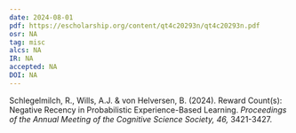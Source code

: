 ```yaml
---
date: 2024-08-01
pdf: https://escholarship.org/content/qt4c20293n/qt4c20293n.pdf
osr: NA
tag: misc
alcs: NA
IR: NA
accepted: NA 
DOI: NA
---
```


Schlegelmilch, R., Wills, A.J. &  von Helversen, B. (2024). Reward Count(s): Negative Recency in Probabilistic Experience-Based Learning. _Proceedings of the Annual Meeting of the Cognitive Science Society, 46,_ 3421-3427. 
